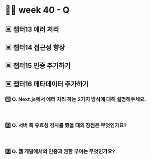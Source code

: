 # 👨‍🏫 week 40 - Q

## ▣ 챕터13 에러 처리

## ▣ 챕터14 접근성 향상

## ▣ 챕터15 인증 추가하기

## ▣ 챕터16 메타데이터 추가하기

### 1️⃣ Q. Next.js에서 에러 처리 하는 2가지 방식에 대해 설명해주세요.

<br/>

### 2️⃣ Q. 서버 측 유효성 검사를 했을 떄의 장점은 무엇인가요?

<br/>

### 3️⃣ Q. 웹 개발에서의 인증과 권한 부여는 무엇인가요?

<br/>
